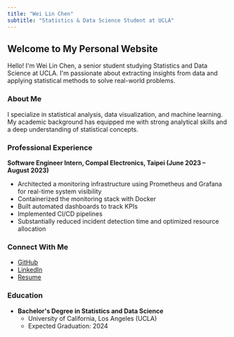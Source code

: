 ```yaml
---
title: "Wei Lin Chen"
subtitle: "Statistics & Data Science Student at UCLA"
---
```


## Welcome to My Personal Website

Hello! I'm Wei Lin Chen, a senior student studying Statistics and Data Science at UCLA. I'm passionate about extracting insights from data and applying statistical methods to solve real-world problems.

### About Me

I specialize in statistical analysis, data visualization, and machine learning. My academic background has equipped me with strong analytical skills and a deep understanding of statistical concepts.

### Professional Experience

**Software Engineer Intern, Compal Electronics, Taipei (June 2023 – August 2023)**
- Architected a monitoring infrastructure using Prometheus and Grafana for real-time system visibility
- Containerized the monitoring stack with Docker
- Built automated dashboards to track KPIs
- Implemented CI/CD pipelines
- Substantially reduced incident detection time and optimized resource allocation

### Connect With Me

- [GitHub](https://github.com/williamGts)
- [LinkedIn](https://www.linkedin.com/in/wei-lin-chen-685259346)
- [Resume](/Resume_UCB.pdf)

### Education

- **Bachelor's Degree in Statistics and Data Science**
  - University of California, Los Angeles (UCLA)
  - Expected Graduation: 2024 